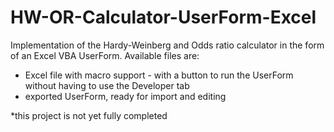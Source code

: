# HW-OR-Calculator-UserForm-Excel

Implementation of the Hardy-Weinberg and Odds ratio calculator in the form of an Excel VBA UserForm.
Available files are:
- Excel file with macro support - with a button to run the UserForm without having to use the Developer tab
- exported UserForm, ready for import and editing

*this project is not yet fully completed
